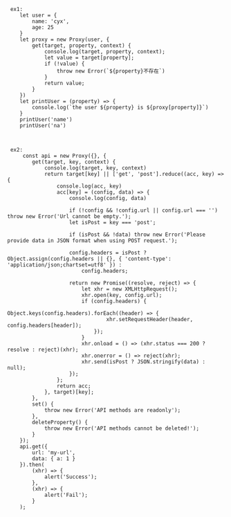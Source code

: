      ex1:
        let user = {
            name: 'cyx',
            age: 25
        }
        let proxy = new Proxy(user, {
            get(target, property, context) {
                console.log(target, property, context);
                let value = target[property];
                if (!value) {
                    throw new Error(`${property}不存在`)
                }
                return value;
            }
        })
        let printUser = (property) => {
            console.log(`the user ${property} is ${proxy[property]}`)
        }
        printUser('name')
        printUser('na')



     ex2:   
         const api = new Proxy({}, {
            get(target, key, context) {
                console.log(target, key, context)
                return target[key] || ['get', 'post'].reduce((acc, key) => {
                    console.log(acc, key)
                    acc[key] = (config, data) => {
                        console.log(config, data)

                        if (!config && !config.url || config.url === '') throw new Error('Url cannot be empty.');
                        let isPost = key === 'post';

                        if (isPost && !data) throw new Error('Please provide data in JSON format when using POST request.');

                        config.headers = isPost ? Object.assign(config.headers || {}, { 'content-type': 'application/json;chartset=utf8' }) :
                            config.headers;

                        return new Promise((resolve, reject) => {
                            let xhr = new XMLHttpRequest();
                            xhr.open(key, config.url);
                            if (config.headers) {
                                Object.keys(config.headers).forEach((header) => {
                                    xhr.setRequestHeader(header, config.headers[header]);
                                });
                            }
                            xhr.onload = () => (xhr.status === 200 ? resolve : reject)(xhr);
                            xhr.onerror = () => reject(xhr);
                            xhr.send(isPost ? JSON.stringify(data) : null);
                        });
                    };
                    return acc;
                }, target)[key];
            },
            set() {
                throw new Error('API methods are readonly');
            },
            deleteProperty() {
                throw new Error('API methods cannot be deleted!');
            }
        });
        api.get({
            url: 'my-url',
            data: { a: 1 }
        }).then(
            (xhr) => {
                alert('Success');
            },
            (xhr) => {
                alert('Fail');
            }
        );